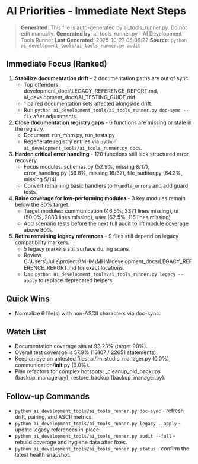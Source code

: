 # AI Priorities - Immediate Next Steps

> **Generated**: This file is auto-generated by ai_tools_runner.py. Do not edit manually.
> **Generated by**: ai_tools_runner.py - AI Development Tools Runner
> **Last Generated**: 2025-10-27 05:06:22
> **Source**: `python ai_development_tools/ai_tools_runner.py audit`

## Immediate Focus (Ranked)
1. **Stabilize documentation drift**  -  2 documentation paths are out of sync.
   - Top offenders: development_docs\LEGACY_REFERENCE_REPORT.md, ai_development_docs\AI_TESTING_GUIDE.md
   - 1 paired documentation sets affected alongside drift.
   - Run `python ai_development_tools/ai_tools_runner.py doc-sync --fix` after adjustments.
2. **Close documentation registry gaps**  -  6 functions are missing or stale in the registry.
   - Document: run_mhm.py, run_tests.py
   - Regenerate registry entries via `python ai_development_tools/ai_tools_runner.py docs`.
3. **Harden critical error handling**  -  120 functions still lack structured error recovery.
   - Focus modules: schemas.py (52.9%, missing 8/17), error_handling.py (56.8%, missing 16/37), file_auditor.py (64.3%, missing 5/14)
   - Convert remaining basic handlers to `@handle_errors` and add guard tests.
4. **Raise coverage for low-performing modules**  -  3 key modules remain below the 80% target.
   - Target modules: communication (46.5%, 3371 lines missing), ui (50.0%, 2883 lines missing), user (62.5%, 115 lines missing)
   - Add scenario tests before the next full audit to lift module coverage above 80%.
5. **Retire remaining legacy references**  -  9 files still depend on legacy compatibility markers.
   - 5 legacy markers still surface during scans.
   - Review C:\Users\Julie\projects\MHM\MHM\development_docs\LEGACY_REFERENCE_REPORT.md for exact locations.
   - Use `python ai_development_tools/ai_tools_runner.py legacy --apply` to replace deprecated helpers.

## Quick Wins
- Normalize 6 file(s) with non-ASCII characters via doc-sync.

## Watch List
- Documentation coverage sits at 93.23% (target 90%).
- Overall test coverage is 57.9% (13107 / 22651 statements).
- Keep an eye on untested files: ai/lm_studio_manager.py (0.0%), communication/__init__.py (0.0%).
- Plan refactors for complex hotspots: _cleanup_old_backups (backup_manager.py), restore_backup (backup_manager.py).

## Follow-up Commands
- `python ai_development_tools/ai_tools_runner.py doc-sync`  -  refresh drift, pairing, and ASCII metrics.
- `python ai_development_tools/ai_tools_runner.py legacy --apply`  -  update legacy references in-place.
- `python ai_development_tools/ai_tools_runner.py audit --full`  -  rebuild coverage and hygiene data after fixes.
- `python ai_development_tools/ai_tools_runner.py status`  -  confirm the latest health snapshot.
